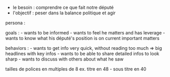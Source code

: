- le besoin : comprendre ce que fait notre député
- l'objectif : peser dans la balance politique et agir


persona :

  goals :
    - wants to be informed
    - wants to feel he matters and has leverage
    - wants to know what his député's position is on current important matters

  behaviors :
    - wants to get info very quick, without reading too much => big headlines with key infos
    - wants to be able to share detailed infos to look sharp
    - wants to discuss with others about what he saw





tailles de polices en multiples de 8
ex. titre en 48 - sous titre en 40
